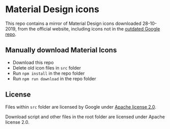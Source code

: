 # Material Design icons

This repo contains a mirror of Material Design icons downloaded 28-10-2019, from the official website, including icons not in the [outdated Google repo](https://github.com/google/material-design-icons).

## Manually download Material Icons

- Download this repo
- Delete old icon files in `src` folder
- Run `npm install` in the repo folder
- Run `npm run download` in the repo folder

## License

Files within `src` folder are licensed by Google under [Apache license 2.0](https://web.archive.org/web/20191028063427/https://material.io/resources/icons/).

Download script and other files in the root folder are licensed under Apache license 2.0.
